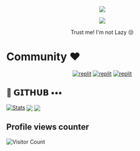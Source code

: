
<p align="center">
  <a href="https://github.com/JayaG-gowda/readme-typing-svg">
    <img src="https://readme-typing-svg.demolab.com/?lines=Jayanna G&font=Fira%20SemiBold&center=true&width=480&height=45&color=fff68f&vCenter=true&pause=1000&size=40" /></a>
</p>

<p align="center">
  <a href="https://github.com/JayaG-gowda/readme-typing-svg">
    <img src="https://readme-typing-svg.demolab.com/?lines=Full-stack%20web%20app%20and%20BOT%20developer;Experienced%20Telegram%20Bot%20Designer;2%2B%20years%20of%20coding%20experience;Always%20learning%20new%20things%20&font=Fira%20Code&center=true&width=500&height=45&color=f75c7e&vCenter=true&pause=1000&size=22" /></a>
</p>

<p align="center">
 Trust me! I'm not Lazy 😒
</p>

# Community ❤️
</p>
<p align="center">
<a href="https://instagram.com/jayannag580?igshid=YmMyMTA2M2Y="><img alt="replit" src="https://img.shields.io/badge/-Instagram-orange?style=for-the-badge&logo=instagram&logoColor=white"/></a> <a href="https://telegram.me/legend580"><img alt="replit" src="https://img.shields.io/badge/-Telegram-blue?style=for-the-badge&logo=telegram&logoColor=white"/></a>
<a href="https://www.linkedin.com/in/jayanna-g-3aaa8a259?igshid=YmMyMTA2M2Y="><img alt="replit" src="https://img.shields.io/badge/LinkedIn-red?style=for-the-badge&logo=linkedin&logoColor=white"/></a>
</p>

## 💜 𝗚𝗜𝗧𝗛𝗨𝗕 •••
[![Stats](https://github-readme-stats.vercel.app/api?username=JayaG-gowda&hide=prs&count_public=true&show_icons=true&theme=algolia)](https://github.com/JayaG-gowda/github-readme-stats)
<img src="https://github-readme-streak-stats.herokuapp.com?user=JayaG-gowda&theme=tokyonight" align="center">
<img src="https://github-readme-stats.vercel.app/api/top-langs/?username=JayaG-gowda&layout=compact&theme=tokyonight" align="center">


## Profile views counter
![Visitor Count](https://profile-counter.glitch.me/{JayaG-gowda}/count.svg)
